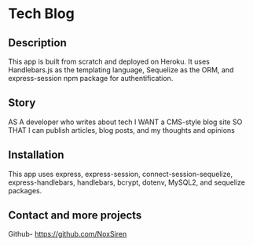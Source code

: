 # Tech Blog
## Description
This app is built from scratch and deployed on Heroku. It uses Handlebars.js as the templating language, Sequelize as the ORM, and express-session npm package for authentification.
## Story
AS A developer who writes about tech I WANT a CMS-style blog site SO THAT I can publish articles, blog posts, and my thoughts and opinions
## Installation
This app uses express, express-session, connect-session-sequelize, express-handlebars, handlebars, bcrypt, dotenv, MySQL2, and sequelize packages.
## Contact and more projects
Github- https://github.com/NoxSiren